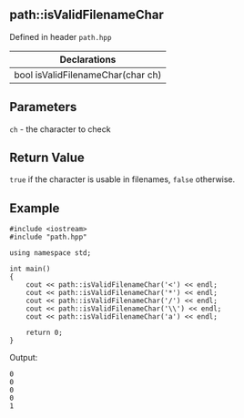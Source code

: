 ## path::isValidFilenameChar
Defined in header `path.hpp`

| Declarations |
| --- |
| bool isValidFilenameChar(char ch) |

## Parameters
`ch` - the character to check

## Return Value
`true` if the character is usable in filenames, `false` otherwise.

## Example
```
#include <iostream>
#include "path.hpp"

using namespace std;

int main()
{
    cout << path::isValidFilenameChar('<') << endl;
    cout << path::isValidFilenameChar('*') << endl;
    cout << path::isValidFilenameChar('/') << endl;
    cout << path::isValidFilenameChar('\\') << endl;
    cout << path::isValidFilenameChar('a') << endl;

    return 0;
}
```
Output:
```
0
0
0
0
1
```
